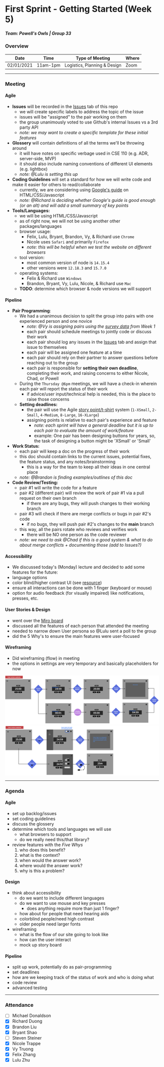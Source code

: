 # First Sprint - Getting Started (Week 5)
##### Team: Powell's Owls | Group 33

### Overview
| Date       | Time      | Type of Meeting   | Where   |
| ---------- | --------- | ----------------- | ------- |
| 02/01/2021 | 11am-1pm  | Logistics, Planning & Design | Zoom    |

---

### Meeting

#### Agile
- **Issues** will be recorded in the [Issues](https://github.com/ntrappe/cse110-w21-group33/issues) tab of this repo
  - we will create specific labels to address the topic of the issue
  - issues will be "assigned" to the pair working on them
  - the group unanimously voted to use Github's internal Issues vs a 3rd party API
  - *note: we may want to create a specific template for these initial features*
- **Glossery**  will contain definitions of all the terms we'll be throwing around
  - it will have notes on specific verbage used in CSE 110 (e.g. ADR, server-side, MVP)
  - it should also include naming conventions of different UI elements (e.g. lightbox)
  - *note: @Lulu is setting this up*
- **Coding Guidelines** will set a standard for how we will write code and make it easier for others to read/collaborate
  - currently, we are considering using [Google's guide](https://google.github.io/styleguide/htmlcssguide.html) on HTML/CSS/Javascript
  - *note: @Richard is deciding whether Google's guide is good enough (or an alt) and will add a small summary of key points*
- **Tools/Languages:**
  - we will be using HTML/CSS/Javascript
  - as of right now, we will not be using another other packages/languages
  - browser usage: 
    - Felix, Lulu, Bryant, Brandon, Vy, & Richard use `Chrome`
    - Nicole uses `Safari` and primarily `Firefox`
    - *note: this will be helpful when we test the website on different browsers*
  - tool version:
    - most common version of node is `14.15.4` 
    - other versions were `12.18.3` and `15.7.0`
  - operating systems:
    - Felix & Richard use `Windows`
    - Brandon, Bryant, Vy, Lulu, Nicole, & Richard use `Mac`
  - **TODO**: determine which browser & node versions we will support
  
#### Pipeline
- **Pair Programming**:
  - We had a unanimous decision to split the group into pairs with one experienced person and one novice
    - *note: @Vy is assigning pairs using the [survey data](https://docs.google.com/spreadsheets/d/1g_giNNFPhfYURECuiL-7z6LZk3ndYcQhSNKUR0K9wno/edit?usp=sharing) from Week 1*
    - each pair should schedule meetings to jointly code or discuss their work
    - each pair should log any issues in the [Issues](https://github.com/ntrappe/cse110-w21-group33/issues) tab and assign that issue to themselves
    - each pair will be assigned one feature at a time
    - each pair should rely on their partner to answer questions before reaching out to the group
    - each pair is responsible for **setting their own deadline**, completing their work, and raising concerns to either Nicole, Chad, or Powell
  - During the `Thursday @6pm` meetings, we will have a check-in wherein each pair will report the status of their work
    - if advice/user input/technical help is needed, this is the place to raise those concerns
  - **Setting deadlines:**
    - the pair will use the Agile [story point/t-shirt](https://www.atlassian.com/agile/project-management/estimation) system (`1-XSmall`, `2-Small`, `4-Medium`, `8-Large`, `16-XLarge`)
    - assigning points is relative to each pair's experience and feature
      - *note: each sprint will have a general deadline but it is up to each pair to evaluate the amount of work/feature*
      - example: One pair has been designing buttons for years, so, the task of designing a button might be 'XSmall' or 'Small'
- **Work Status:**
  - each pair will keep a doc on the progress of their work
  - this doc should contain links to the current issues, potential fixes, the feature status, and any notes/brainstorming
    - this is a way for the team to keep all their ideas in one central place
  - *note: @Brandon is finding examples/outlines of this doc*
- **Code Review/Testing:**
  - pair #1 will write the code for a feature
  - pair #2 (different pair) will review the work of pair #1 via a pull request on their own branch
    - if there are any bugs, they will push changes to their working branch
  - pair #3 will check if there are merge conflicts or bugs in pair #2's code
    - if no bugs, they will push pair #2's changes to the **main** branch
  - this way, all the pairs rotate who reviews and verifies work
    - there will be NO one person as the code reviewer
  - *note: we need to ask @Chad if this is a good system & what to do about merge conflicts + documenting those (add to Issues?)*
 
 #### Accessibility
 - We discussed today's (Monday) lecture and decided to add some features for the future:
  - language options
  - color blind/higher contrast UI (see [resource](https://davidmathlogic.com/colorblind/#%23D81B60-%231E88E5-%23FFC107-%23004D40))
  - ensure all interactions can be done with 1 finger (keyboard or mouse)
  - option for audio feedback (for visually impaired) like notifications, presses, etc.
  
 #### User Stories & Design
 - went over the [Miro board](https://miro.com/welcome/9SYm9WCwM5c5EqQH4nWPRpTtW65tlF0OyguESDYsTZIItx0XNQpbXuPU9RUvbN84)
 - discussed all the features of each person that attended the meeting
 - needed to narrow down User persona so @Lulu sent a poll to the group
 - did the 5 Why's to ensure the main features were user-focused
  
 #### Wireframing
 - Did wireframing (flow) in meeting
 - the options in settings are very temporary and basically placeholders for now
 
 ![wire1](/specs/wireframe_1.png)
 ![wire2](/specs/wireframe_2.png)
 
---

### Agenda
#### Agile
- set up backlog/issues
- set coding guidelines
- discuss the glossery
- determine which tools and languages we will use
  - what browsers to support
  - do we really need this/that library?
- review features with the *Five Whys*
   1. who does this benefit?
   2. what is the context?
   3. when would the answer work?
   4. where would the answer work?
   5. why is this a problem?
  
#### Design
- think about accessibility
  - do we want to include different languages
  - do we want to use mouse and key presses
    - does anything require more than just 1 finger?
  - how about for people that need hearing aids
  - colorblind people/need high contrast
  - older people need larger fonts
- wireframing
  - what is the flow of our site going to look like
  - how can the user interact
  - mock up story board
  
#### Pipeline
- split up work, potentially do as pair-programming
- set deadlines
- how are we keeping track of the status of work and who is doing what
- code review
- advanced testing

---
  

### Attendance
- [ ] Michael Donaldson
- [x] Richard Duong
- [x] Brandon Liu
- [x] Bryant Shao
- [ ] Steven Steiner
- [x] Nicole Trappe
- [x] Vy Truong
- [x] Felix Zhang
- [x] Lulu Zhu
